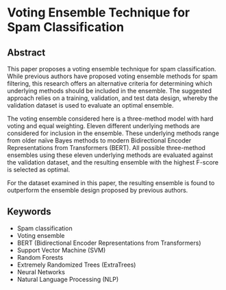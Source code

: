 # Voting Ensemble Technique for Spam Classification

## Abstract

This paper proposes a voting ensemble technique for spam classification. While previous authors have proposed voting ensemble methods for spam filtering, this research offers an alternative criteria for determining which underlying methods should be included in the ensemble. The suggested approach relies on a training, validation, and test data design, whereby the validation dataset is used to evaluate an optimal ensemble.

The voting ensemble considered here is a three-method model with hard voting and equal weighting. Eleven different underlying methods are considered for inclusion in the ensemble. These underlying methods range from older naïve Bayes methods to modern Bidirectional Encoder Representations from Transformers (BERT). All possible three-method ensembles using these eleven underlying methods are evaluated against the validation dataset, and the resulting ensemble with the highest F-score is selected as optimal.

For the dataset examined in this paper, the resulting ensemble is found to outperform the ensemble design proposed by previous authors.

## Keywords

- Spam classification
- Voting ensemble
- BERT (Bidirectional Encoder Representations from Transformers)
- Support Vector Machine (SVM)
- Random Forests
- Extremely Randomized Trees (ExtraTrees)
- Neural Networks
- Natural Language Processing (NLP)
